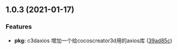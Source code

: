 ## 1.0.3 (2021-01-17)

### Features

* **pkg:** c3daxios
增加一个给cocoscreator3d用的axios库 ([39ad85c](https://github.com/AILHC/EasyGameFrameworkOpen/commit/39ad85c766a6e14781d72aa437b13071e35896d7))
